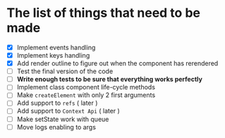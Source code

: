 # The list of things that need to be made

- [X] Implement events handling
- [X] Implement keys handling
- [X] Add render outline to figure out when the component has rerendered
- [ ] Test the final version of the code
- [ ] **Write enough tests to be sure that everything works perfectly**
- [ ] Implement class component life-cycle methods
- [ ] Make `createElement` with only 2 first arguments 
- [ ] Add support to `refs` ( later )
- [ ] Add support to `Context Api` ( later )
- [ ] Make setState work with queue
- [ ] Move logs enabling to args 